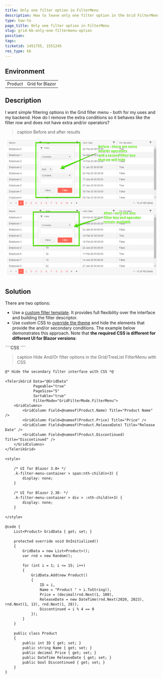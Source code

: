 ```yaml
---
title: Only one filter option in FilterMenu
description: How to leave only one filter option in the Grid FilterMenu. Applies to the TreeList too.
type: how-to
page_title: Only one filter option in FilterMenu
slug: grid-kb-only-one-filtermenu-option
position: 
tags: 
ticketid: 1451755, 1551245
res_type: kb
---
```


## Environment
<table>
	<tbody>
		<tr>
			<td>Product</td>
			<td>Grid for Blazor</td>
		</tr>
	</tbody>
</table>


## Description
I want simple filtering options in the Grid filter menu - both for my uses and my backend. How do I remove the extra conditions so it behaves like the filter row and does not have extra and/or operators?

>caption Before and after results

![Blazor Grid One FilterMenu Result](images/grid-kb-only-one-filtermenu-option-result.png)

## Solution

There are two options:

* Use a [custom filter template](slug:grid-templates-filter). It provides full flexibility over the interface and building the filter descriptor.
* Use custom CSS to [override the theme](slug:themes-override) and hide the elements that provide the and/or secondary conditions. The example below demonstrates this approach. Note that **the required CSS is different for different UI for Blazor versions**:

<div class="skip-repl"></div>
````CSS
<style>
    /* UI for Blazor 3.0+ */
    .k-filter-menu-container > span:nth-child(n+3) {
        display: none;
    }
    /* UI for Blazor 2.30- */
    .k-filter-menu-container > div > :nth-child(n+3) {
        display: none;
    }
</style>
````

>caption Hide And/Or filter options in the Grid/TreeList FilterMenu with CSS

````RAZOR
@* Hide the secondary filter interface with CSS *@

<TelerikGrid Data="@GridData"
             Pageable="true"
             PageSize="5"
             Sortable="true"
             FilterMode="GridFilterMode.FilterMenu">
    <GridColumns>
        <GridColumn Field=@nameof(Product.Name) Title="Product Name" />
        <GridColumn Field=@nameof(Product.Price) Title="Price" />
        <GridColumn Field=@nameof(Product.ReleaseDate) Title="Release Date" />
        <GridColumn Field=@nameof(Product.Discontinued) Title="Discontinued" />
    </GridColumns>
</TelerikGrid>

<style>

    /* UI for Blazor 3.0+ */
    .k-filter-menu-container > span:nth-child(n+3) {
        display: none;
    }

    /* UI for Blazor 2.30- */
    .k-filter-menu-container > div > :nth-child(n+3) {
        display: none;
    }

</style>

@code {
    List<Product> GridData { get; set; }

    protected override void OnInitialized()
    {
        GridData = new List<Product>();
        var rnd = new Random();

        for (int i = 1; i <= 15; i++)
        {
            GridData.Add(new Product()
            {
                ID = i,
                Name = "Product " + i.ToString(),
                Price = (decimal)rnd.Next(1, 100),
                ReleaseDate = new DateTime(rnd.Next(2020, 2023), rnd.Next(1, 13), rnd.Next(1, 28)),
                Discontinued = i % 4 == 0
            });
        }
    }

    public class Product
    {
        public int ID { get; set; }
        public string Name { get; set; }
        public decimal Price { get; set; }
        public DateTime ReleaseDate { get; set; }
        public bool Discontinued { get; set; }
    }
}
````
